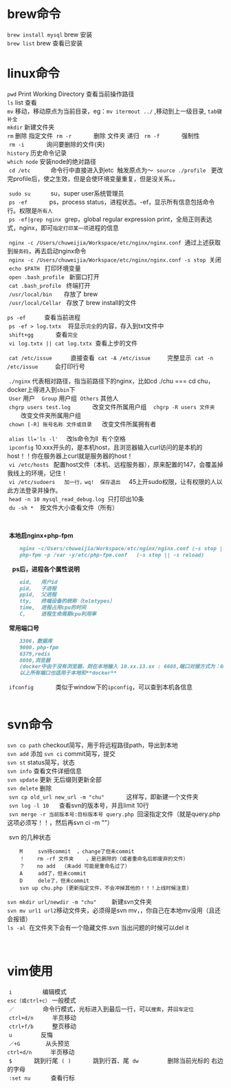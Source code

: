 # brew命令  
  `brew install mysql` brew 安装   
  `brew list`          brew 查看已安装  
  
  
# linux命令  
  `pwd`                Print Working Directory 查看当前操作路径  
  `ls`                 list 查看    
  `mv`                 移动，移动原点为当前目录，eg：`mv itermout ../` ,移动到上一级目录,  `tab键补全`  
  `mkdir`              新建文件夹  
  `rm`                 删除 指定文件 
  `rm -r`              删除 文件夹 递归  
  `rm -f`              强制性  
  `rm -i`              询问要删除的文件(夹)  
  `history`            历史命令记录   
  `which node`         安装node的绝对路径  
  `cd /etc`            命令行中直接进入到etc  触发原点为～
  `source ./profile`   更改完profile后，使之生效，但是会使环境变量重复，但是没关系。。
  
  `sudo su`            su，super user系统管理员    
  `ps -ef`             ps，process status，进程状态。-ef，显示所有信息包括命令行。权限是`所有人`  
  `ps -ef|grep nginx`  grep，global regular expression print，全局正则表达式，nginx，即可`指定打印某一项`进程的信息  
                  
  `nginx -c /Users/chuweijia/Workspace/etc/nginx/nginx.conf`  通过上述获取到`服务码`，再去启动nginx命令  
  `nginx -c /Users/chuweijia/Workspace/etc/nginx/nginx.conf -s stop`  关闭   
  `echo $PATH`   打印环境变量  
  `open .bash_profile`   新窗口打开  
  `cat .bash_profile`    终端打开  
  `/usr/local/bin`       存放了 brew  
  `/usr/local/Cellar`    存放了 brew install的文件  
  
  `ps -ef`               查看当前进程  
  `ps -ef > log.txtx`    将显示`完全`的内容，存入到txt文件中  
  `shift+gg`             查看`完全 `  
  `vi log.txtx || cat log.txtx`  查看上步的文件  
  
  
  `cat /etc/issue`             直接查看
  `cat -A /etc/issue`          完整显示
  `cat -n /etc/issue`          会打印行号
  
  `./nginx` 代表相对路径，指当前路径下的nginx，比如cd ./chu === cd chu，docker上得进入到`sbin`下  
  `User` 用户  
  `Group` 用户组
  `Others` 其他人  
  `chgrp users test.log`             改变文件所属用户组  
  `chgrp -R users 文件夹`             改变文件夹所属用户组  
  `chown [-R] 账号名称 文件或目录`      改变文件所属拥有者  
  
  
  `alias ll='ls -l'`     改ls命令为ll  有个空格    
  `ipconfig`  10.xxx开头的，是本机host，且浏览器输入curl访问的是本机的host！！你在服务器上curl就是服务器的host！  
  `vi /etc/hosts ` 配置host文件（本机、远程服务器），原来配置的147，会覆盖掉我线上的环境，记住！  
  `vi /etc/sudoers   加一行，wq!  保存退出 `   45上开sudo权限，让有权限的人以此方法登录并操作。     
  `head -n 10 mysql_read_debug.log`  只打印出10条  
  `du -sh * `  按文件大小查看文件（所有）  
  
   
  
  
  
  
  
  
   **本地启nginx+php-fpm**  
   
 ```markdown  
     nginx -c/Users/chuweijia/Workspace/etc/nginx/nginx.conf (-s stop || -s reload)
     php-fpm -p /var -y/etc/php-fpm.conf   (-s stop || -s reload)
 ``` 
  
  **ps后，进程各个属性说明**  
  
 ```markdown  
     uid,   用户id
     pid,   子进程  
     ppid,  父进程  
     tty,   终端设备的统称（teletypes）
     time,  进程占用cpu的时间
     C,     进程生命周期cpu利用率
 ```  
 
   **常用端口号**  
  
 ```markdown  
     3306，数据库  
     9000，php-fpm  
     6379,redis  
     8080,浏览器  
     (docker中由于没有浏览器，则在本地输入 10.xx.13.xx : 6608,端口对接方式为：6608->80 即docker启端口6608对接浏览器的80端口)
     以上所有端口也适用于本地和**docker** 
 ```  
  `ifconfig`             类似于window下的`ipconfig`，可以查到本机各信息  
  
  
# svn命令  
  `svn co path`        checkout简写，用于将远程路径path，导出到本地  
  `svn add`            添加
  `svn ci`             commit简写，提交  
  `svn st`             status简写，状态  
  `svn info`           查看文件详细信息  
  `svn update`         更新 无后缀则更新全部  
  `svn delete`         删除    
  `svn cp old_url new_url -m "chu"`              这样写，即新建一个文件夹      
  `svn log -l 10`      查看svn的版本号，并且limit 10行  
  `svn merge -r 当前版本号:目标版本号 query.php`  回滚指定文件（就是query.php这项必须写！！，然后再svn ci -m ""）   
  
  svn 的几种状态   
  
      
        M     svn待commit  ，change了但未commit  
        ！    rm -rf 文件夹    ，是已删除的（或者重命名后即废弃的文件）  
        ？    no add  （未add 可能是重命名过了）  
        A     add了，但未commit 
        D     dele了，但未commit  
        svn up chu.php (更新指定文件，不会冲掉其他的！！！上线时候注意)  

           

 `svn mkdir url/newdir -m "chu"`         新建svn文件夹      
 `svn mv url1 url2`移动文件夹，必须得是svn mv，，你自己在本地mv没用（且还会报错）   
 `ls -al`  在文件夹下会有一个隐藏文件.svn 当出问题的时候可以del it  
 
 
 
 
 
 
   
   
  
# vim使用  
  `i`                  编辑模式  
  `esc（或ctrl+c）`     一般模式  
  `／`                 命令行模式，光标进入到最后一行，可以`搜索`，并`回车定位`  
  `ctrl+d/n`           半页移动  
  `ctrl+f/b`           整页移动  
  `u`                  反悔   
  `／+G`               从头预览  
  `ctrl+d/n`           半页移动  
  `$`                  跳到行尾
  `(`  `)`             跳到行首、尾
  `dw`                 删除当前光标的 右边的字母  
  `:set nu`            查看行标  
  
  
  
